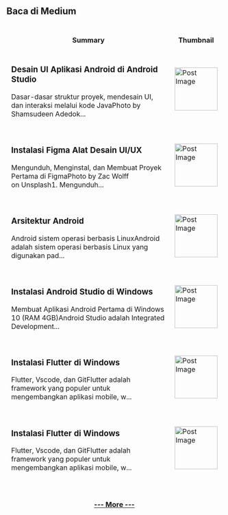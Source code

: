 ## Baca di Medium

<div style="overflow-x:auto;">
<table style="width: 100%; border-collapse: collapse;">
  <tr>
    <th style="border: 1px solid white; padding: 10px;">Summary</th>
    <th style="border: 1px solid white; padding: 10px;">Thumbnail</th>
  </tr>

<!--START_SECTION:medium-->
  <tr>
    <td style="border: 1px solid white; padding: 10px;"><h3><a href="https://medium.com/@dikaelsaputra/desain-ui-aplikasi-android-di-android-studio-9d8edc4abec5?source=rss-272e0aace4a6------2" target="_blank" style="text-decoration: none;">Desain UI Aplikasi Android di Android Studio</a></h3><p>Dasar-dasar struktur proyek, mendesain UI, dan interaksi melalui kode JavaPhoto by Shamsudeen Adedok...</p></td>
    <td style="border: 1px solid white; padding: 10px;"><img src="https://cdn-images-1.medium.com/max/1024/0*_nsZFw0H_SK1vo_b" alt="Post Image" style="width: 100px; height: auto;" /></td>
  </tr>
  <tr>
    <td style="border: 1px solid white; padding: 10px;"><h3><a href="https://medium.com/@dikaelsaputra/instalasi-figma-alat-desain-ui-ux-d2d3e5bade78?source=rss-272e0aace4a6------2" target="_blank" style="text-decoration: none;">Instalasi Figma Alat Desain UI/UX</a></h3><p>Mengunduh, Menginstal, dan Membuat Proyek Pertama di FigmaPhoto by Zac Wolff on Unsplash1. Mengunduh...</p></td>
    <td style="border: 1px solid white; padding: 10px;"><img src="https://cdn-images-1.medium.com/max/768/1*bO7u7lawFlDbUGCQ22vWTQ.png" alt="Post Image" style="width: 100px; height: auto;" /></td>
  </tr>
  <tr>
    <td style="border: 1px solid white; padding: 10px;"><h3><a href="https://medium.com/@dikaelsaputra/arsitektur-android-eb07231e3546?source=rss-272e0aace4a6------2" target="_blank" style="text-decoration: none;">Arsitektur Android</a></h3><p>Android sistem operasi berbasis LinuxAndroid adalah sistem operasi berbasis Linux yang digunakan pad...</p></td>
    <td style="border: 1px solid white; padding: 10px;"><img src="https://cdn-images-1.medium.com/max/768/1*XdIx3uo2d3xW288tDhbEKw.png" alt="Post Image" style="width: 100px; height: auto;" /></td>
  </tr>
  <tr>
    <td style="border: 1px solid white; padding: 10px;"><h3><a href="https://medium.com/@dikaelsaputra/instalasi-android-studio-di-windows-89c66a7fb97e?source=rss-272e0aace4a6------2" target="_blank" style="text-decoration: none;">Instalasi Android Studio di Windows</a></h3><p>Membuat Aplikasi Android Pertama di Windows 10 (RAM 4GB)Android Studio adalah Integrated Development...</p></td>
    <td style="border: 1px solid white; padding: 10px;"><img src="https://cdn-images-1.medium.com/max/768/1*8gYkBEPUwlty9ELukqnbGQ.png" alt="Post Image" style="width: 100px; height: auto;" /></td>
  </tr>
  <tr>
    <td style="border: 1px solid white; padding: 10px;"><h3><a href="https://medium.com/@dikaelsaputra/instalasi-flutter-di-windows-758eb1830828?source=rss-272e0aace4a6------2" target="_blank" style="text-decoration: none;">Instalasi Flutter di Windows</a></h3><p>Flutter, Vscode, dan GitFlutter adalah framework yang populer untuk mengembangkan aplikasi mobile, w...</p></td>
    <td style="border: 1px solid white; padding: 10px;"><img src="https://cdn-images-1.medium.com/max/741/1*yVQ8hKX9EptxMmkEu90-SQ.png" alt="Post Image" style="width: 100px; height: auto;" /></td>
  </tr>
  <tr>
    <td style="border: 1px solid white; padding: 10px;"><h3><a href="https://medium.com/@dikaelsaputra/instalasi-flutter-di-windows-758eb1830828?source=rss-272e0aace4a6------2" target="_blank" style="text-decoration: none;">Instalasi Flutter di Windows</a></h3><p>Flutter, Vscode, dan GitFlutter adalah framework yang populer untuk mengembangkan aplikasi mobile, w...</p></td>
    <td style="border: 1px solid white; padding: 10px;"><img src="https://cdn-images-1.medium.com/max/741/1*yVQ8hKX9EptxMmkEu90-SQ.png" alt="Post Image" style="width: 100px; height: auto;" /></td>
  </tr>
<!--END_SECTION:medium-->

</table>
</div>

<div align="center">
  
### [--- More ---](https://medium.com/@dikaelsaputra)

</div>

